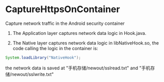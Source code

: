 # CaptureHttpsOnContainer
Capture network traffic in the Android security container

1. The Application layer captures network data logic in Hook.java.

2. The Native layer captures network data logic in libNativeHook.so, the code calling the logic in the container is:
```java
System.loadLibrary("NativeHook");
```
the network data is saved at "手机存储/newout/sslread.txt" and "手机存储/newout/sslwrite.txt"
